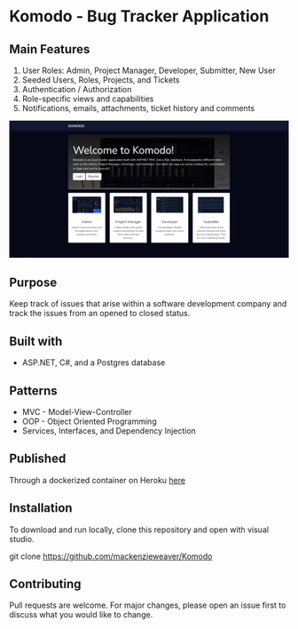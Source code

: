# Komodo - Bug Tracker Application
 
## Main Features

1. User Roles: Admin, Project Manager, Developer, Submitter, New User
1. Seeded Users, Roles, Projects, and Tickets
1. Authentication / Authorization
1. Role-specific views and capabilities
1. Notifications, emails, attachments, ticket history and comments

![HomePage](https://github.com/mackenzieweaver/Komodo/blob/main/komodo.PNG?raw=true)

## Purpose

Keep track of issues that arise within a software development company and track the issues from an opened to closed status. 

## Built with

* ASP.NET, C#, and a Postgres database

## Patterns

* MVC - Model-View-Controller
* OOP - Object Oriented Programming
* Services, Interfaces, and Dependency Injection

## Published

Through a dockerized container on Heroku [here](https://komodo-live.herokuapp.com/)

## Installation

To download and run locally, clone this repository and open with visual studio.

git clone https://github.com/mackenzieweaver/Komodo

## Contributing

Pull requests are welcome. For major changes, please open an issue first to discuss what you would like to change.
